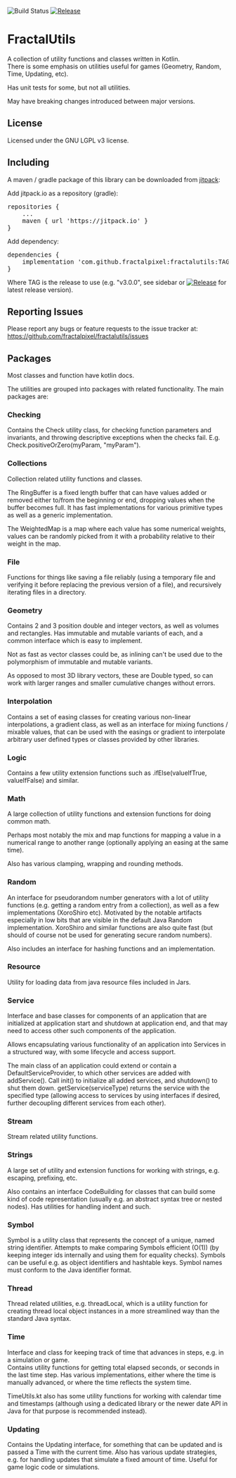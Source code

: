 ![Build Status](https://github.com/fractalpixel/fractalutils/actions/workflows/run-tests-on-push.yml/badge.svg)
[![Release](https://jitpack.io/v/fractalpixel/fractalutils.svg)](https://jitpack.io/#fractalpixel/fractalutils)

# FractalUtils

A collection of utility functions and classes written in Kotlin.  
There is some emphasis on utilities useful for games (Geometry, Random, Time, Updating, etc).

Has unit tests for some, but not all utilities. 

May have breaking changes introduced between major versions.

## License

Licensed under the GNU LGPL v3 license.


## Including

A maven / gradle package of this library can be downloaded from [jitpack](https://jitpack.io/#fractalpixel/fractalutils):

Add jitpack.io as a repository (gradle):
<pre>
repositories {
    ...
    maven { url 'https://jitpack.io' }
}
</pre>

Add dependency:
<pre>
dependencies {
    implementation 'com.github.fractalpixel:fractalutils:TAG'
}
</pre>

Where TAG is the release to use (e.g. "v3.0.0", see sidebar or 
[![Release](https://jitpack.io/v/fractalpixel/fractalutils.svg)](https://jitpack.io/#fractalpixel/fractalutils) 
for latest release version).


## Reporting Issues

Please report any bugs or feature requests to the issue tracker at:
https://github.com/fractalpixel/fractalutils/issues


## Packages
Most classes and function have kotlin docs. 

The utilities are grouped into packages with related functionality.  The main packages are:

### Checking
Contains the Check utility class, for checking function parameters and invariants, 
and throwing descriptive exceptions when the checks fail.  E.g. Check.positiveOrZero(myParam, "myParam").

### Collections
Collection related utility functions and classes.

The RingBuffer is a fixed length buffer that can have values added or removed either to/from the beginning or end,
dropping values when the buffer becomes full.  It has fast implementations for various primitive types as well as a
generic implementation.

The WeightedMap is a map where each value has some numerical weights, values can be randomly picked from it
with a probability relative to their weight in the map.

### File
Functions for things like saving a file reliably (using a temporary file and verifying it before replacing 
the previous version of a file), and recursively iterating files in a directory.

### Geometry
Contains 2 and 3 position double and integer vectors, as well as volumes and rectangles.
Has immutable and mutable variants of each, and a common interface which is easy to implement.

Not as fast as vector classes could be, as inlining can't be used due to the polymorphism of immutable and mutable variants.

As opposed to most 3D library vectors, these are Double typed, so can work with larger ranges and smaller
cumulative changes without errors.

### Interpolation
Contains a set of easing classes for creating various non-linear interpolations, a gradient class, as well as 
an interface for mixing functions / mixable values, that can be used with the easings or gradient to interpolate 
arbitrary user defined types or classes provided by other libraries.

### Logic
Contains a few utility extension functions such as <boolean expression>.ifElse(valueIfTrue, valueIfFalse) and similar.

### Math
A large collection of utility functions and extension functions for doing common math.

Perhaps most notably the mix and map functions for mapping a value in a numerical range to another range 
(optionally applying an easing at the same time).

Also has various clamping, wrapping and rounding methods.

### Random
An interface for pseudorandom number generators with a lot of utility functions (e.g. getting a random entry from a
collection), as well as a few implementations (XoroShiro etc).  Motivated by the notable artifacts especially in
low bits that are visible in the default Java Random implementation.  XoroShiro and similar functions are also 
quite fast (but should of course not be used for generating secure random numbers).

Also includes an interface for hashing functions and an implementation.

### Resource
Utility for loading data from java resource files included in Jars.

### Service
Interface and base classes for components of an application that are initialized at application start and shutdown
at application end, and that may need to access other such components of the application.

Allows encapsulating various functionality of an application into Services in a structured way, with some
lifecycle and access support.

The main class of an application could extend or contain a DefaultServiceProvider, to which other services
are added with addService().  Call init() to initialize all added services, and shutdown() to shut them down.
getService(serviceType) returns the service with the specified type (allowing access to services by using
interfaces if desired, further decoupling different services from each other).

### Stream
Stream related utility functions.

### Strings
A large set of utility and extension functions for working with strings, e.g. escaping, prefixing, etc.

Also contains an interface CodeBuilding for classes that can build some kind of code representation (usually 
e.g. an abstract syntax tree or nested nodes).  Has utilities for handling indent and such.

### Symbol
Symbol is a utility class that represents the concept of a unique, named string identifier.
Attempts to make comparing Symbols efficient (O(1)) (by keeping integer ids internally and using them for equality checks).
Symbols can be useful e.g. as object identifiers and hashtable keys. 
Symbol names must conform to the Java identifier format.

### Thread
Thread related utilities, e.g. threadLocal, which is a utility function for creating thread local object instances
in a more streamlined way than the standard Java syntax.

### Time
Interface and class for keeping track of time that advances in steps, e.g. in a simulation or game.  
Contains utility functions for getting total elapsed seconds, or seconds in the last time step.
Has various implementations, either where the time is manually advanced, or where the time reflects the system time.

TimeUtils.kt also has some utility functions for working with calendar time and timestamps 
(although using a dedicated library or the newer date API in Java for that purpose is recommended instead).

### Updating
Contains the Updating interface, for something that can be updated and is passed a Time with the current time.
Also has various update strategies, e.g. for handling updates that simulate a fixed amount of time.
Useful for game logic code or simulations.

